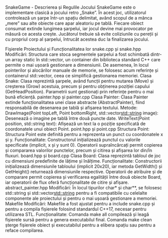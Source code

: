 SnakeGame - Descrierea și Regulile Jocului
SnakeGame este o implementare clasică a jocului retro „Snake”. În acest joc, utilizatorul controlează un șarpe într-un spațiu delimitat, având scopul de a mânca „mere” sau alte obiecte care apar aleatoriu pe tablă. Fiecare obiect consumat extinde lungimea șarpelui, iar jocul devine mai provocator pe măsură ce acesta crește. Jucătorul trebuie să evite coliziunile cu pereții și cu propriul corp al șarpelui, întrucât acestea duc la finalizarea jocului.

Fișierele Proiectului și Funcționalitatea lor
snake.cpp și snake.hpp
Modificări: Structura care stoca segmentele șarpelui a fost schimbată dintr-un array static în std::vector, un container din biblioteca standard C++ care permite o mai ușoară gestionare a dimensiunii. De asemenea, în locul pointerilor și alocărilor manuale de memorie, se folosesc acum referințe și containerul std::vector, ceea ce simplifică gestionarea memoriei.
Clasa Snake: Clasa reprezintă șarpele, având funcții pentru mutarea (Move) și creșterea (Grow) acestuia, precum și pentru obținerea poziției capului (GetHeadPosition). Parametrii sunt gestionați prin referințe pentru o mai bună eficiență.
painter.hpp și painter.cpp
Clasa Painter: Clasa Painter extinde funcționalitatea unei clase abstracte (AbstractPainter), fiind responsabilă de desenarea pe tablă și afișarea textului.
Metode:
DrawImage(Point topLeft, Point bottomRight, std::vector<std::string> image): Desenează o imagine pe tablă între două puncte date.
WriteText(Point position, std::string text): Afișează un text la o poziție specificată de coordonatele unui obiect Point.
point.hpp și point.cpp
Structura Point: Structura Point este definită pentru a reprezenta un punct cu coordonatele x și y.
Funcționalitate:
Constructorul inițializează punctul cu valorile specificate (implicit, x și y sunt 0).
Operatorii supraîncărcați permit copierea și compararea valorilor punctelor, precum și citirea și afișarea lor din/în fluxuri.
board.hpp și board.cpp
Clasa Board: Clasa reprezintă tabloul de joc cu dimensiuni predefinite de lățime și înălțime.
Funcționalitate:
Constructorii inițializează dimensiunile tabloului (implicit 20x20), iar metoda GetWidth() și GetHeight() returnează dimensiunile respective.
Operatorii de atribuire și de comparare permit copierea și verificarea egalității între două obiecte Board, iar operatorii de flux oferă funcționalitate de citire și afișare.
abstract_painter.hpp
Modificări: În locul tipurilor char* și char**, se folosesc std::string și std::vector<std::string> pentru a fi compatibile cu celelalte componente ale proiectului și pentru o mai ușoară gestionare a memoriei.
Makefile
Modificări: Makefile a fost ajustat pentru a include snake.cpp și pentru a compila fișierele folosind standardul C++17, necesar pentru utilizarea STL.
Funcționalitate:
Comanda make all compilează și leagă fișierele sursă pentru a genera executabilul final.
Comanda make clean șterge fișierele obiect și executabilul pentru a elibera spațiu sau pentru a reface compilarea.
